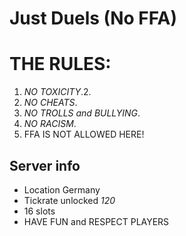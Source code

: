 # **Just Duels (No FFA)**
# **THE RULES:**
1. *NO TOXICITY*.2. 
2. *NO CHEATS*.   
3. *NO TROLLS and BULLYING*.   
4. *NO RACISM*.
5. FFA IS NOT ALLOWED HERE!
## Server info
- Location Germany
- Tickrate unlocked *120*
- 16 slots
- HAVE FUN and RESPECT PLAYERS
  



